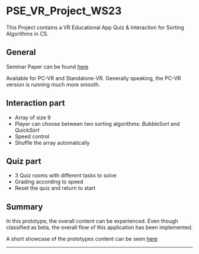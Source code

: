 # PSE_VR_Project_WS23
This Project contains a VR Educational App Quiz &amp; Interaction for Sorting Algorithms in CS.

## General

Seminar Paper can be found [here](https://github.com/CyberNord/PSE_VR_Project_WS23/tree/main/seminar_paper)

Available for PC-VR and Standalone-VR.
Generally speaking, the PC-VR version is running much more smooth. 

## Interaction part
- Array of size 9
- Player can choose between two sorting algorithms: _BubbleSort_ and _QuickSort_
- Speed control 
- Shuffle the array automatically 

## Quiz part
- 3 Quiz rooms with different tasks to solve
- Grading according to speed
- Reset the quiz and return to start


## Summary
In this prototype, the overall content can be experienced. 
Even though classified as beta, the overall flow of this application has been implemented. 

A short showcase of the prototypes content can be seen [here](https://youtu.be/5jYO1F1w6dc)

****
